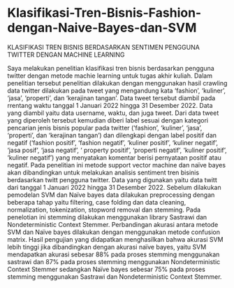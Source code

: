 # Klasifikasi-Tren-Bisnis-Fashion-dengan-Naive-Bayes-dan-SVM
KLASIFIKASI TREN BISNIS BERDASARKAN SENTIMEN PENGGUNA TWITTER DENGAN MACHINE LEARNING

Saya melakukan penelitian klasifikasi tren bisnis berdasarkan pengguna twitter dengan metode machie learning untuk tugas akhir kuliah. Dalam penelitian tersebut penelitian dilakukan dengan menggunakan hasil crawling data twitter dilakukan pada tweet yang mengandung kata ‘fashion’, ‘kuliner’, ‘jasa’, ‘properti’, dan ‘kerajinan tangan’. Data tweet tersebut diambil pada rrentang waktu tanggal 1 Januari 2022 hingga 31 Desember 2022. Data yang diambil yaitu data username, waktu, dan juga tweet. Dari data tweet yang diperoleh tersebut kemudian diberi label sesuai dengan kategori pencarian jenis bisnis popular pada twitter (‘fashion’, ‘kuliner’, ‘jasa’, ‘properti’, dan ‘kerajinan tangan’) dan dilengkapi dengan label positif dan negatif (‘fashion positif’, ‘fashion negatif’, ‘kuliner positif’, ‘kuliner negatif’, ‘jasa posif’, ‘jasa negatif’, ‘ property positif’, ‘properti negatif’, ‘kuliner positif’, ‘kuliner negatif’) yang menyatakan komentar berisi pernyataan positif atau negatif. Pada penelitian ini metode support vector machine dan naïve bayes akan dibandingkan untuk melakukan analisis sentiment tren bisinis berdasarkan twitt pengguna twitter. Data yang digunakan yaitu data twitt dari tanggal 1 Januari 2022 hingga 31 Desember 2022. Sebelum dilakukan pemodelan SVM dan Naïve bayes data dilakukan preprocessing dengan beberapa tahap yaitu filtering, case folding dan data cleaning, normalization, tokenization, stopword removal dan stemming. Pada penelotian ini stemming dilakukan menggunakan library Sastrawi dan Nondeterministic Context Stemmer. Perbandingan akurasi antara metode SVM dan Naïve bayes dilakukan dengan menggunakan metode confusion matrix. Hasil pengujian yang didapatkan menghasilkan bahwa akurasi SVM lebih tinggi jika dibandingkan dengan akurasi naïve bayes, yaitu SVM mendapatkan akurasi sebesar 88% pada proses stemming menggunakan sastrawi dan 87% pada proses stemming menggunakan Nondeterministic Context Stemmer sedangkan Naïve bayes sebesar 75% pada proses stemming menggunakan Sastrawi dan Nondeterministic Context Stemmer.
